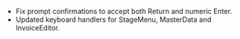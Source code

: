 - Fix prompt confirmations to accept both Return and numeric Enter.
- Updated keyboard handlers for StageMenu, MasterData and InvoiceEditor.
